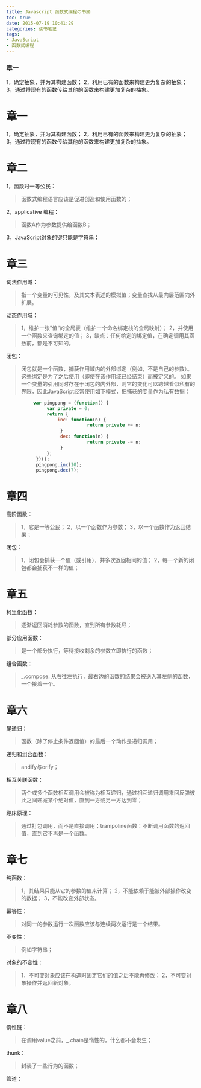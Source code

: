 ```yaml
---
title: Javascript 函数式编程の书摘
toc: true
date: 2015-07-19 10:41:29
categories: 读书笔记
tags:
- JavaScript
- 函数式编程
---
```


### 章一
1，确定抽象，并为其构建函数；
2，利用已有的函数来构建更为复杂的抽象；
3，通过将现有的函数传给其他的函数来构建更加复杂的抽象。

<!-- more -->

# 章一

1，确定抽象，并为其构建函数；
2，利用已有的函数来构建更为复杂的抽象；
3，通过将现有的函数传给其他的函数来构建更加复杂的抽象。

# 章二

1，函数时一等公民：
>函数式编程语言应该是促进创造和使用函数的；

2，applicative 编程：
>函数A作为参数提供给函数B；

3，JavaScript对象的键只能是字符串；

# 章三

词法作用域：
>指一个变量的可见性，及其文本表述的模拟值；变量查找从最内层范围向外扩展。

动态作用域：
>1，维护一张”值“的全局表（维护一个命名绑定栈的全局映射）；
>2，并使用一个函数来查询绑定的值；
>3，缺点：任何给定的绑定值，在确定调用其函数前，都是不可知的。

闭包：
>闭包就是一个函数，捕获作用域内的外部绑定（例如，不是自己的参数）。这些绑定是为了之后使用（即使在该作用域已经结束）而被定义的。
>如果一个变量的引用同时存在于闭包的内外部，则它的变化可以跨越看似私有的界限，因此JavaScript经常使用如下模式，把捕获的变量作为私有数据：
```javascript
          var pingpong = (function() {
               var private = 0;
               return {     
                   inc: function(n) {
                              return private += n;
                    }
                    dec: function(n) {
                              return private -= n;
                    }
               };
           })();
           pingpong.inc(10);
           pingpong.dec(7);
```

# 章四

高阶函数：
>1，它是一等公民；
>2，以一个函数作为参数；
>3，以一个函数作为返回结果； 

闭包：
>1，闭包会捕获一个值（或引用），并多次返回相同的值；
>2，每一个新的闭包都会捕获不一样的值； 

# 章五

柯里化函数：
>逐渐返回消耗参数的函数，直到所有参数耗尽；

部分应用函数：
>是一个部分执行，等待接收剩余的参数立即执行的函数；

组合函数：
>_.compose: 从右往左执行，最右边的函数的结果会被送入其左侧的函数，一个接着一个。

# 章六

尾递归：
>函数（除了停止条件返回值）的最后一个动作是递归调用；

递归和组合函数：
>andify与orify；

相互关联函数：
>两个或多个函数相互调用会被称为相互递归，通过相互递归调用来回反弹彼此之间递减某个绝对值，直到一方或另一方达到零；

蹦床原理：
> 通过打包调用，而不是直接调用；trampoline函数：不断调用函数的返回值，直到它不再是一个函数。

# 章七

纯函数：
>1，其结果只能从它的参数的值来计算；
>2，不能依赖于能被外部操作改变的数据；
>3，不能改变外部状态。

幂等性：
>对同一的参数运行一次函数应该与连续两次运行是一个结果。

不变性：
>例如字符串；

对象的不变性：
>1，不可变对象应该在构造时固定它们的值之后不能再修改；
>2，不可变对象操作并返回新对象。

# 章八

惰性链：
>在调用value之前，_.chain是惰性的，什么都不会发生；

thunk：
>封装了一些行为的函数；

管道； 